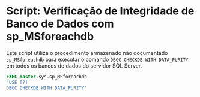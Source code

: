 # Script: Verificação de Integridade de Banco de Dados com sp_MSforeachdb

Este script utiliza o procedimento armazenado não documentado `sp_MSforeachdb` para executar o comando `DBCC CHECKDB WITH DATA_PURITY` em todos os bancos de dados do servidor SQL Server.

```sql
EXEC master.sys.sp_MSforeachdb
'USE [?]
DBCC CHECKDB WITH DATA_PURITY'

